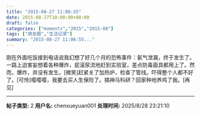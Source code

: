 ```yaml
---
title: "2015-08-27 11:06:55"
date: 2015-08-27T10:00:00+08:00
draft: false
categories: ["moments","2015","2015-08"]
tags: ["朋友圈","生活记录"]
summary: "2015-08-27 11:06:55..."
---
```


刚在外面吃饭接到电话说我幻想了好几个月的恐怖事件：氨气泄漏，终于发生了。一路上迫害妄想着各种爆炸，屁滚尿流地赶到实验室，差点防毒面具都用上了。然而，爆炸，并没有发生。[微笑]赶紧关了加热炉，检查了管线。吓得整个人都不好了。[可怜]嘤嘤嘤，我要去买人生保险了。搞神马科研？回家种地养鸡了我。[再见]

---

**帖子类型:** 2
**用户名:** chenxueyuan001
**处理时间:** 2025/8/28 23:21:10
